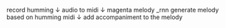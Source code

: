 record humming
      ↓
audio to midi
      ↓
magenta melody _rnn generate melody based on humming midi
      ↓
add accompaniment to the melody 
